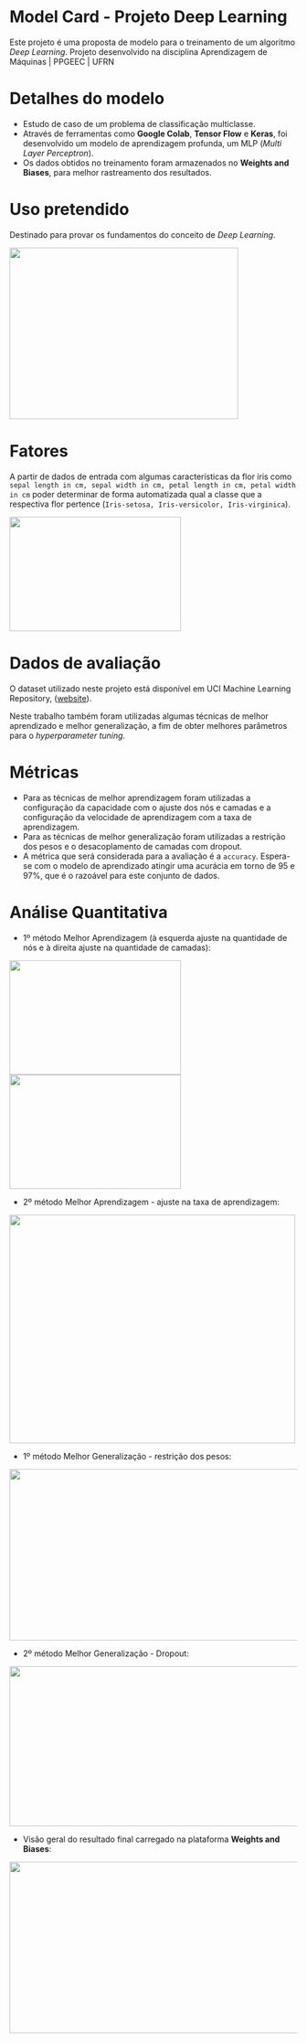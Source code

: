 # Model Card - Projeto Deep Learning
Este projeto é uma proposta de modelo para o treinamento de um algoritmo _Deep Learning_.
Projeto desenvolvido na disciplina Aprendizagem de Máquinas | PPGEEC | UFRN

# Detalhes do modelo
- Estudo de caso de um problema de classificação multiclasse. 
- Através de ferramentas como **Google Colab**, **Tensor Flow** e **Keras**, foi desenvolvido um modelo de aprendizagem profunda, um MLP (_Multi Layer Perceptron_).
- Os dados obtidos no treinamento foram armazenados no **Weights and Biases**, para melhor rastreamento dos resultados.

# Uso pretendido
Destinado para provar os fundamentos do conceito de _Deep Learning_. 

<img src="https://user-images.githubusercontent.com/44613658/180632141-f6ed8f07-1bcb-486a-8ec6-463c0f96efd4.JPG" width="400" height="300" >

# Fatores
A partir de dados de entrada com algumas características da flor íris como `sepal length in cm, sepal width in cm, petal length in cm, petal width in cm` poder determinar de forma automatizada qual a classe que a respectiva flor pertence (`Iris-setosa, Iris-versicolor, Iris-virginica`).

<img src="https://user-images.githubusercontent.com/44613658/180649139-04b63f28-facf-4feb-a20f-8a4e9f5a61c6.jpg" width="300" height="200" >


# Dados de avaliação
O dataset utilizado neste projeto está disponível em UCI Machine Learning Repository, ([website](https://archive.ics.uci.edu/ml/machine-learning-databases/iris/)).

Neste trabalho também foram utilizadas algumas técnicas de melhor aprendizado e melhor generalização, a fim de obter melhores parâmetros para o _hyperparameter tuning_.

# Métricas
- Para as técnicas de melhor aprendizagem foram utilizadas a configuração da capacidade com o ajuste dos nós e camadas e a configuração da velocidade de aprendizagem com a taxa de aprendizagem.
- Para as técnicas de melhor generalização foram utilizadas a restrição dos pesos e o desacoplamento de camadas com dropout.
- A métrica que será considerada para a avaliação é a `accuracy`. Espera-se com o modelo de aprendizado atingir uma acurácia em torno de 95 e 97%, que é o razoável para este conjunto de dados.

# Análise Quantitativa
- 1º método Melhor Aprendizagem (à esquerda ajuste na quantidade de nós e à direita ajuste na quantidade de camadas):

<img src="https://user-images.githubusercontent.com/44613658/180644080-668aa674-1395-47ec-99a8-8ca597660a93.png" width="300" height="200" >    <img src="https://user-images.githubusercontent.com/44613658/180644147-03c4050e-f099-48fb-9218-ee490ce9adb2.png" width="300" height="200" >


- 2º método Melhor Aprendizagem - ajuste na taxa de aprendizagem:

<img src="https://user-images.githubusercontent.com/44613658/180644321-541b7199-5079-4ec9-a3ce-cbb3f4b55671.png" width="500" height="400" >


- 1º método Melhor Generalização - restrição dos pesos:

<img src="https://user-images.githubusercontent.com/44613658/180645703-f4a452f0-0e1f-4240-895a-338e4cc68f26.png" width="600" height="300" >

- 2º método Melhor Generalização - Dropout:

<img src="https://user-images.githubusercontent.com/44613658/180646122-0449074a-8e53-48ee-8f2e-2b9a9c4752a2.png" width="580" height="280" >


- Visão geral do resultado final carregado na plataforma **Weights and Biases**:

<img src="https://user-images.githubusercontent.com/44613658/180646230-0afb1404-f0f6-41d5-ab9d-ef669396fa2e.png" width="700" height="300" >













